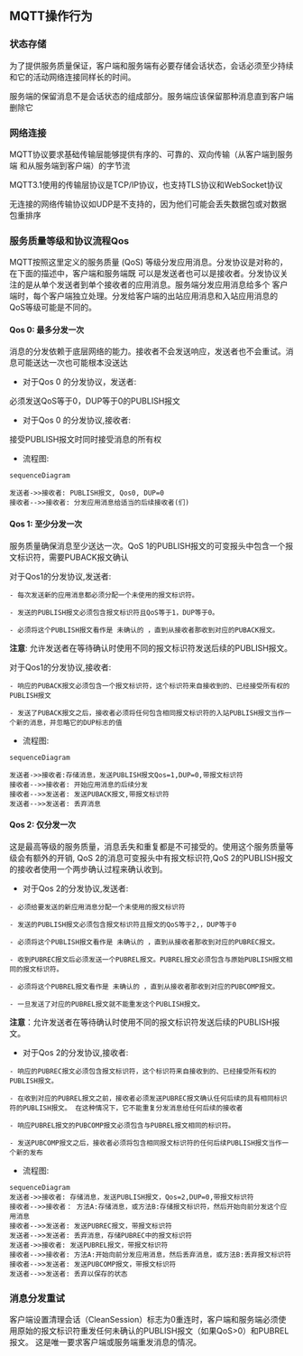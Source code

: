 ## MQTT操作行为

### 状态存储

为了提供服务质量保证，客户端和服务端有必要存储会话状态，会话必须至少持续和它的活动网络连接同样长的时间。

服务端的保留消息不是会话状态的组成部分。服务端应该保留那种消息直到客户端删除它

### 网络连接

MQTT协议要求基础传输层能够提供有序的、可靠的、双向传输（从客户端到服务端 和从服务端到客户端）的字节流

MQTT3.1使用的传输层协议是TCP/IP协议，也支持TLS协议和WebSocket协议

无连接的网络传输协议如UDP是不支持的，因为他们可能会丢失数据包或对数据包重排序


### 服务质量等级和协议流程Qos

MQTT按照这里定义的服务质量 (QoS) 等级分发应用消息。分发协议是对称的，在下面的描述中，客户端和服务端既
可以是发送者也可以是接收者。分发协议关注的是从单个发送者到单个接收者的应用消息。服务端分发应用消息给多个
客户端时，每个客户端独立处理。分发给客户端的出站应用消息和入站应用消息的QoS等级可能是不同的。

#### Qos 0: 最多分发一次

消息的分发依赖于底层网络的能力。接收者不会发送响应，发送者也不会重试。消息可能送达一次也可能根本没送达

- 对于Qos 0 的分发协议，发送者:

必须发送QoS等于0，DUP等于0的PUBLISH报文

- 对于Qos 0 的分发协议,接收者:

接受PUBLISH报文时同时接受消息的所有权

- 流程图:

```mermaid
sequenceDiagram

发送者->>接收者: PUBLISH报文, Qos0, DUP=0
接收者-->>接收者: 分发应用消息给适当的后续接收者(们)
```

#### Qos 1: 至少分发一次

服务质量确保消息至少送达一次。QoS 1的PUBLISH报文的可变报头中包含一个报文标识符，需要PUBACK报文确认

对于Qos1的分发协议,发送者:
```
- 每次发送新的应用消息都必须分配一个未使用的报文标识符。

- 发送的PUBLISH报文必须包含报文标识符且QoS等于1，DUP等于0。

- 必须将这个PUBLISH报文看作是 未确认的 ，直到从接收者那收到对应的PUBACK报文。
```

**注意**: 允许发送者在等待确认时使用不同的报文标识符发送后续的PUBLISH报文。

对于Qos1的分发协议,接收者:
```
- 响应的PUBACK报文必须包含一个报文标识符，这个标识符来自接收到的、已经接受所有权的PUBLISH报文

- 发送了PUBACK报文之后，接收者必须将任何包含相同报文标识符的入站PUBLISH报文当作一个新的消息，并忽略它的DUP标志的值
```

- 流程图:

```mermaid
sequenceDiagram

发送者->>接收者:存储消息，发送PUBLISH报文Qos=1,DUP=0,带报文标识符
接收者-->>接收者: 开始应用消息的后续分发
接收者-->>发送者: 发送PUBACK报文,带报文标识符
发送者-->>发送者: 丢弃消息
```

#### Qos 2: 仅分发一次

这是最高等级的服务质量，消息丢失和重复都是不可接受的。使用这个服务质量等级会有额外的开销,
QoS 2的消息可变报头中有报文标识符,QoS 2的PUBLISH报文的接收者使用一个两步确认过程来确认收到。

- 对于Qos 2的分发协议,发送者:
```
- 必须给要发送的新应用消息分配一个未使用的报文标识符

- 发送的PUBLISH报文必须包含报文标识符且报文的QoS等于2,，DUP等于0

- 必须将这个PUBLISH报文看作是 未确认的 ，直到从接收者那收到对应的PUBREC报文。

- 收到PUBREC报文后必须发送一个PUBREL报文。PUBREL报文必须包含与原始PUBLISH报文相同的报文标识符。

- 必须将这个PUBREL报文看作是 未确认的 ，直到从接收者那收到对应的PUBCOMP报文。

- 一旦发送了对应的PUBREL报文就不能重发这个PUBLISH报文。
```

**注意**：允许发送者在等待确认时使用不同的报文标识符发送后续的PUBLISH报文。

- 对于Qos 2的分发协议,接收者:
```
- 响应的PUBREC报文必须包含报文标识符，这个标识符来自接收到的、已经接受所有权的PUBLISH报文。

- 在收到对应的PUBREL报文之前，接收者必须发送PUBREC报文确认任何后续的具有相同标识符的PUBLISH报文。 在这种情况下，它不能重复分发消息给任何后续的接收者

- 响应PUBREL报文的PUBCOMP报文必须包含与PUBREL报文相同的标识符。

- 发送PUBCOMP报文之后，接收者必须将包含相同报文标识符的任何后续PUBLISH报文当作一个新的发布
```

- 流程图:

```mermaid
sequenceDiagram
发送者->>接收者: 存储消息，发送PUBLISH报文，Qos=2,DUP=0,带报文标识符
接收者-->>接收者： 方法A:存储消息，或方法B:存储报文标识符，然后开始向前分发这个应用消息
接收者-->>发送者: 发送PUBREC报文，带报文标识符
发送者-->>发送者: 丢弃消息，存储PUBREC中的报文标识符
发送者->>接收者: 发送PUBREL报文，带报文标识符
接收者-->>接收者: 方法A:开始向前分发应用消息，然后丢弃消息，或方法B:丢弃报文标识符
接收者-->>发送者: 发送PUBCOMP报文，带报文标识符
发送者-->>发送者: 丢弃以保存的状态
```

### 消息分发重试

客户端设置清理会话（CleanSession）标志为0重连时，客户端和服务端必须使用原始的报文标识符重发任何未确认的PUBLISH报文（如果QoS>0）和PUBREL报文。
这是唯一要求客户端或服务端重发消息的情况。

